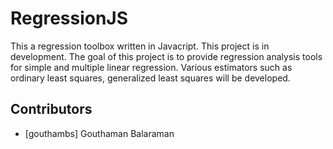 RegressionJS
============

This a regression toolbox written in Javacript. This project is in development. The goal of this project is to provide regression analysis tools for simple and multiple linear regression. Various estimators such as ordinary least squares, generalized least squares will be developed.


Contributors
------------

* [gouthambs] Gouthaman Balaraman
